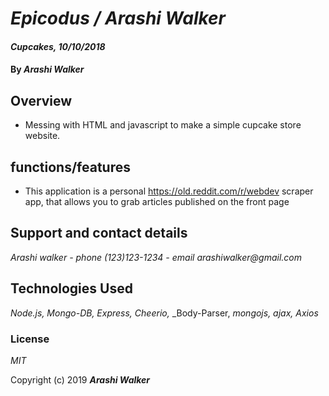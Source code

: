 # _Epicodus / Arashi Walker_

#### _Cupcakes, 10/10/2018_

#### By _Arashi Walker_

## Overview

* Messing with HTML and javascript to make a simple cupcake store website.

## functions/features

* This application is a personal https://old.reddit.com/r/webdev scraper app, that allows you to grab articles published on the front page  

## Support and contact details

_Arashi walker - phone (123)123-1234 - email arashiwalker@gmail.com_

## Technologies Used

_Node.js,_ _Mongo-DB,_ _Express,_ _Cheerio,_ _Body-Parser, _mongojs,_ _ajax,_ _Axios_ 


### License

*MIT*

Copyright (c) 2019 **_Arashi Walker_**
